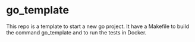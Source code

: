 # go_template
This repo is a template to start a new go project. It have a Makefile to build the command go_template and to run the tests in Docker.
